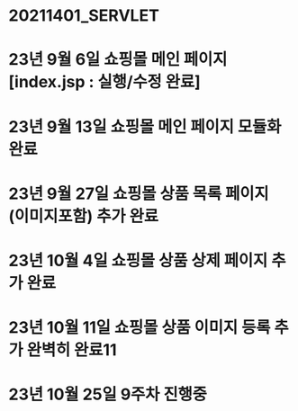 # 20211401_SERVLET
# 23년 9월 6일 쇼핑몰 메인 페이지  [index.jsp : 실행/수정 완료] 
# 23년 9월 13일 쇼핑몰 메인 페이지 모듈화 완료
# 23년 9월 27일 쇼핑몰 상품 목록 페이지 (이미지포함) 추가 완료
# 23년 10월 4일 쇼핑몰 상품 상제 페이지 추가 완료 
# 23년 10월 11일 쇼핑몰 상품 이미지 등록 추가  완벽히 완료11
# 23년 10월 25일 9주차 진행중